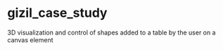 # gizil_case_study
3D visualization and control of shapes added to a table by the user on a canvas element
